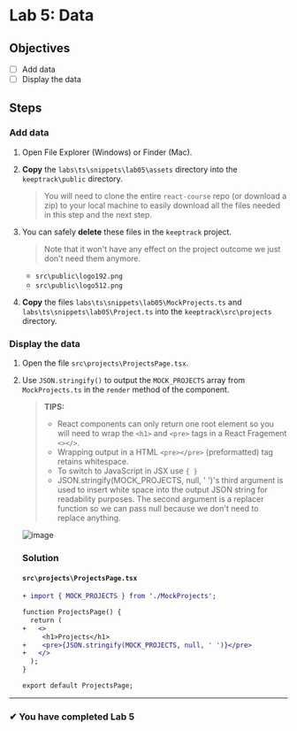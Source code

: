# Lab 5: Data

## Objectives

- [ ] Add data
- [ ] Display the data

## Steps

### Add data

1. Open File Explorer (Windows) or Finder (Mac).
1. **Copy** the `labs\ts\snippets\lab05\assets` directory into the `keeptrack\public` directory.

   > You will need to clone the entire `react-course` repo (or download a zip) to your local machine to easily download all the files needed in this step and the next step.

1. You can safely **delete** these files in the `keeptrack` project.
   > Note that it won't have any effect on the project outcome we just don't need them anymore.
   - `src\public\logo192.png`
   - `src\public\logo512.png`
1. **Copy** the files `labs\ts\snippets\lab05\MockProjects.ts` and `labs\ts\snippets\lab05\Project.ts` into the `keeptrack\src\projects` directory.

<!-- <a href=".\snippets\lab05\assets" target="_blank">assets</a> -->

### Display the data

1. Open the file `src\projects\ProjectsPage.tsx`.
2. Use `JSON.stringify()` to output the `MOCK_PROJECTS` array from `MockProjects.ts` in the `render` method of the component.

   > **TIPS:**
   >
   > - React components can only return one root element so you will need to wrap the `<h1>` and `<pre>` tags in a React Fragement `<></>`.
   > - Wrapping output in a HTML `<pre></pre>` (preformatted) tag retains whitespace.
   > - To switch to JavaScript in JSX use `{ }`
   > - JSON.stringify(MOCK_PROJECTS, null, ' ')'s third argument is used to insert white space into the output JSON string for readability purposes.
   >   The second argument is a replacer function so we can pass null because we don't need to replace anything.

   ![image](https://user-images.githubusercontent.com/1474579/64889510-85efa380-d63b-11e9-8dc5-86f6dce8cec2.png)

   ### Solution

   #### `src\projects\ProjectsPage.tsx`

   ```diff
   + import { MOCK_PROJECTS } from './MockProjects';

   function ProjectsPage() {
     return (
   +   <>
        <h1>Projects</h1>
   +    <pre>{JSON.stringify(MOCK_PROJECTS, null, ' ')}</pre>
   +   </>
     );
   }

   export default ProjectsPage;
   ```

---

### &#10004; You have completed Lab 5
